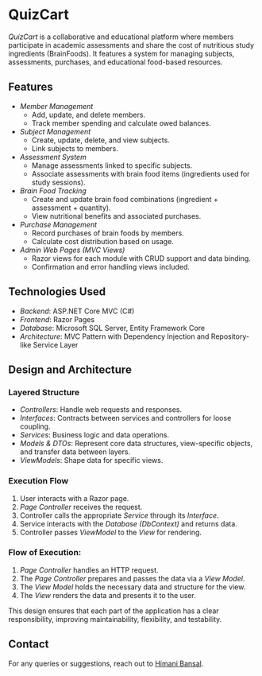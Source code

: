 # QuizCart

*QuizCart* is a collaborative and educational platform where members participate in academic assessments and share the cost of nutritious study ingredients (BrainFoods). It features a system for managing subjects, assessments, purchases, and educational food-based resources.

## Features

- *Member Management*
  - Add, update, and delete members.
  - Track member spending and calculate owed balances.
- *Subject Management*
  - Create, update, delete, and view subjects.
  - Link subjects to members.
- *Assessment System*
  - Manage assessments linked to specific subjects.
  - Associate assessments with brain food items (ingredients used for study sessions).
- *Brain Food Tracking*
  - Create and update brain food combinations (ingredient + assessment + quantity).
  - View nutritional benefits and associated purchases.
- *Purchase Management*
  - Record purchases of brain foods by members.
  - Calculate cost distribution based on usage.
- *Admin Web Pages (MVC Views)*
  - Razor views for each module with CRUD support and data binding.
  - Confirmation and error handling views included.

## Technologies Used

- *Backend*: ASP.NET Core MVC (C#)
- *Frontend*: Razor Pages
- *Database*: Microsoft SQL Server, Entity Framework Core
- *Architecture*: MVC Pattern with Dependency Injection and Repository-like Service Layer

## Design and Architecture

### Layered Structure

- *Controllers*: Handle web requests and responses.
- *Interfaces*: Contracts between services and controllers for loose coupling.
- *Services*: Business logic and data operations.
- *Models & DTOs*: Represent core data structures, view-specific objects, and transfer data between layers.
- *ViewModels*: Shape data for specific views.

### Execution Flow

1. User interacts with a Razor page.
2. *Page Controller* receives the request.
3. Controller calls the appropriate *Service* through its *Interface*.
4. Service interacts with the *Database (DbContext)* and returns data.
5. Controller passes *ViewModel* to the *View* for rendering.

### Flow of Execution:

1. *Page Controller* handles an HTTP request.
2. The *Page Controller* prepares and passes the data via a *View Model*.
3. The *View Model* holds the necessary data and structure for the view.
4. The *View* renders the data and presents it to the user.

This design ensures that each part of the application has a clear responsibility, improving maintainability, flexibility, and testability.

## Contact

For any queries or suggestions, reach out to [Himani Bansal](https://github.com/Himani1609).